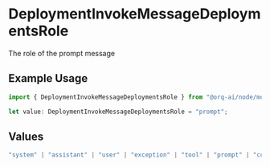 # DeploymentInvokeMessageDeploymentsRole

The role of the prompt message

## Example Usage

```typescript
import { DeploymentInvokeMessageDeploymentsRole } from "@orq-ai/node/models/operations";

let value: DeploymentInvokeMessageDeploymentsRole = "prompt";
```

## Values

```typescript
"system" | "assistant" | "user" | "exception" | "tool" | "prompt" | "correction" | "expected_output"
```